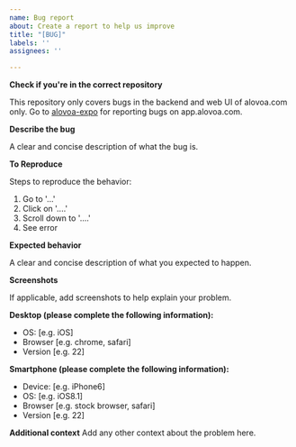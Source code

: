 ```yaml
---
name: Bug report
about: Create a report to help us improve
title: "[BUG]"
labels: ''
assignees: ''

---
```


**Check if you're in the correct repository**

This repository only covers bugs in the backend and web UI of alovoa.com only. Go to [alovoa-expo](https://github.com/Alovoa/alovoa-expo) for reporting bugs on app.alovoa.com.

**Describe the bug**

A clear and concise description of what the bug is.

**To Reproduce**

Steps to reproduce the behavior:
1. Go to '...'
2. Click on '....'
3. Scroll down to '....'
4. See error

**Expected behavior**

A clear and concise description of what you expected to happen.

**Screenshots**

If applicable, add screenshots to help explain your problem.

**Desktop (please complete the following information):**
 - OS: [e.g. iOS]
 - Browser [e.g. chrome, safari]
 - Version [e.g. 22]

**Smartphone (please complete the following information):**
 - Device: [e.g. iPhone6]
 - OS: [e.g. iOS8.1]
 - Browser [e.g. stock browser, safari]
 - Version [e.g. 22]

**Additional context**
Add any other context about the problem here.
